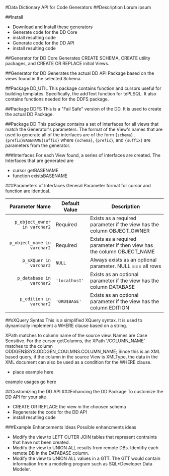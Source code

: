 #Data Dictionary API for Code Generators
##Description
Lorum ipsum

##Install
- Download and Install these generators
- Generate code for the DD Core
- install resulting code
- Generate code for the DD API
- install resulting code

##Generator for DD Core
Generates CREATE SCHEMA, CREATE utility packages, and CREATE OR REPLACE initial Views.

##Generator for DD
Generates the actual DD API Package based on the views found in the selected Schema.

##Package DD_UTIL
This package contains function and cursors useful for building templates.  Specifically, the addText function for tePLSQL.
It also contains functions needed for the DDFS package.

##Package DDFS
This is a "Fail Safe" version of the DD.  It is used to create the actual DD Package.

##Package DD
This package contains a set of interfaces for all views that match the Generator's parameters.
The format of the View's names that are used to generate all of the interfaces are of the form `{schema}.{prefix}BASENAME{suffix}` where `{schema}`, `{prefix}`, and `{suffix}` are parameters from the generator.

###Interfaces
For each View found, a series of interfaces are created.
The Interfaces that are generated are
- cursor getBASENAME
- function existsBASENAME

###Parameters of Interfaces
General Parameter format for cursor and function are identical.

| Parameter Name | Default Value | Description |
| --------------:| ------------- | ----------- |
| `p_object_owner in varchar2` | Required | Exists as a required parameter if the view has the column OBJECT_OWNER |
| `p_object_name in varchar2` | Required | Exists as a required parameter if then view has the column OBJECT_NAME |
| `p_sXQuer in varchar2` | `NULL` | Always exists as an optional parameter.  NULL === all rows |
| `p_database in varchar2` | `'localhost'` | Exists as an optional parameter if the view has the column DATABASE |
|`p_edition in varchar2` | `'ORD$BASE'` | Exists as an optional parameter if the view has the column EDITION |

##sXQuery Syntax
This is a simplified XQuery syntax.  It is used to dynamically implement a WHERE clause based on a string.

XPath matches to column name of the source view. Names are Case Sensitive.
For the cursor getColumns, the XPath '/COLUMN_NAME' matches to the column ODDGEN$SYS.ODDGEN_COULMNS.COLUMN_NAME;
Since this is an XML based query, if the column in the source View is XMLType, the data in the XML document can also be used as a condition for the WHERE clause.
- place example here

example usages go here

##Customizing the DD API
###Enhancing the DD Package
To customize the DD API for your site
- CREATE OR REPLACE the view in the choosen schema
- Regenerate the code for the DD API
- install resutling code

###Example Enhancements Ideas
Possible enhancments ideas
- Modify the view to LEFT OUTER JOIN tables that represent contraints that have not been created.
- Modify the view to UNION ALL results from remote DBs.  Identifiy each remote DB in the DATABASE column.
- Modify the view to UNION ALL values in a GTT.  The GTT would contain information from a modeling program such as SQL*Developer Data Modeler.



